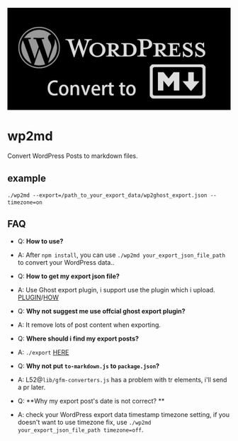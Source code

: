 ![wp2md](./logo.png)

# wp2md

Convert WordPress Posts to markdown files.

## example

```
./wp2md --export=/path_to_your_export_data/wp2ghost_export.json --timezone=on
```

## FAQ

- Q: **How to use?**
- A: After `npm install`, you can use `./wp2md your_export_json_file_path` to convert your WordPress data..

- Q: **How to get my export json file?**
- A: Use Ghost export plugin, i support use the plugin which i upload. [PLUGIN](./wordpress-export-plugin.zip)/[HOW](./export-data.png)

- Q: **Why not suggest me use offcial ghost export plugin?**
- A: It remove lots of post content when exporting.

- Q: **Where should i find my export posts?**
- A: `./export` [HERE](./export)


- Q: **Why not put ```to-markdown.js``` to ```package.json```?**
- A: L52@`lib/gfm-converters.js` has a problem with tr elements, i'll send a pr later.

- Q: **Why my export post's date is not correct? **
- A: check your WordPress export data timestamp timezone setting, if you doesn't want to use timezone fix, use `./wp2md your_export_json_file_path timezone=off`.

